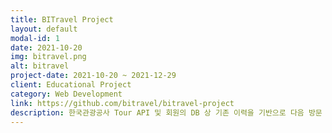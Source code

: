```yaml
---
title: BITravel Project
layout: default
modal-id: 1
date: 2021-10-20
img: bitravel.png
alt: bitravel
project-date: 2021-10-20 ~ 2021-12-29
client: Educational Project
category: Web Development
link: https://github.com/bitravel/bitravel-project
description: 한국관광공사 Tour API 및 회원의 DB 상 기존 이력을 기반으로 다음 방문 여행지 및 관련 정보를 추천하는 사이트입니다.<br>추천 기능을 구현하기 위한 데이터는 회원 가입 시 수집한 정보 및 선호도 설문, 그리고 꾸준히 새로운 후기를 작성하며 누적된 여행지 방문 이력 등을 사용하고 있습니다.
---
```

